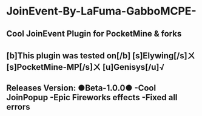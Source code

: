 # JoinEvent-By-LaFuma-GabboMCPE-
Cool JoinEvent Plugin for PocketMine &amp; forks
---------------------------------------
[b]This plugin was tested on[/b]
[s]Elywing[/s]ㄨ
[s]PocketMine-MP[/s]ㄨ
[u]Genisys[/u]√
---------------------------------------
Releases Version:
●Beta-1.0.0●
-Cool JoinPopup
-Epic Fireworks effects
-Fixed all errors
---------------------------------------
